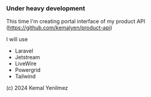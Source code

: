 
### Under heavy development
This time I'm creating portal interface of my product API (https://github.com/kemalyen/product-api)

I will use

 - Laravel
 - Jetstream
 - LiveWire
 - Powergrid
 - Tailwind

 (c) 2024 Kemal Yenilmez